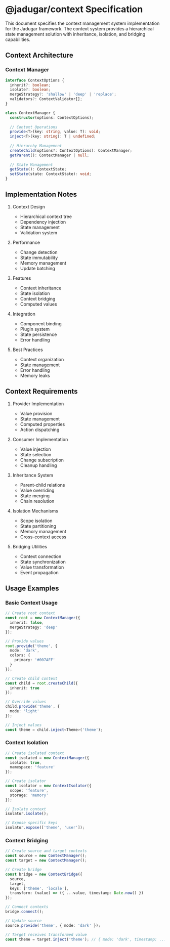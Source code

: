 # @jadugar/context Specification

This document specifies the context management system implementation for the Jadugar framework. The context system provides a hierarchical state management solution with inheritance, isolation, and bridging capabilities.

## Context Architecture

### Context Manager

```typescript
interface ContextOptions {
  inherit?: boolean;
  isolate?: boolean;
  mergeStrategy?: 'shallow' | 'deep' | 'replace';
  validators?: ContextValidator[];
}

class ContextManager {
  constructor(options: ContextOptions);
  
  // Context Operations
  provide<T>(key: string, value: T): void;
  inject<T>(key: string): T | undefined;
  
  // Hierarchy Management
  createChild(options?: ContextOptions): ContextManager;
  getParent(): ContextManager | null;
  
  // State Management
  getState(): ContextState;
  setState(state: ContextState): void;
}
```

## Implementation Notes

1. Context Design
   - Hierarchical context tree
   - Dependency injection
   - State management
   - Validation system

2. Performance
   - Change detection
   - State immutability
   - Memory management
   - Update batching

3. Features
   - Context inheritance
   - State isolation
   - Context bridging
   - Computed values

4. Integration
   - Component binding
   - Plugin system
   - State persistence
   - Error handling

5. Best Practices
   - Context organization
   - State management
   - Error handling
   - Memory leaks

## Context Requirements

1. Provider Implementation
   - Value provision
   - State management
   - Computed properties
   - Action dispatching

2. Consumer Implementation
   - Value injection
   - State selection
   - Change subscription
   - Cleanup handling

3. Inheritance System
   - Parent-child relations
   - Value overriding
   - State merging
   - Chain resolution

4. Isolation Mechanisms
   - Scope isolation
   - State partitioning
   - Memory management
   - Cross-context access

5. Bridging Utilities
   - Context connection
   - State synchronization
   - Value transformation
   - Event propagation

## Usage Examples

### Basic Context Usage

```typescript
// Create root context
const root = new ContextManager({
  inherit: false,
  mergeStrategy: 'deep'
});

// Provide values
root.provide('theme', {
  mode: 'dark',
  colors: {
    primary: '#007AFF'
  }
});

// Create child context
const child = root.createChild({
  inherit: true
});

// Override values
child.provide('theme', {
  mode: 'light'
});

// Inject values
const theme = child.inject<Theme>('theme');
```

### Context Isolation

```typescript
// Create isolated context
const isolated = new ContextManager({
  isolate: true,
  namespace: 'feature'
});

// Create isolator
const isolator = new ContextIsolator({
  scope: 'feature',
  storage: 'memory'
});

// Isolate context
isolator.isolate();

// Expose specific keys
isolator.expose(['theme', 'user']);
```

### Context Bridging

```typescript
// Create source and target contexts
const source = new ContextManager();
const target = new ContextManager();

// Create bridge
const bridge = new ContextBridge({
  source,
  target,
  keys: ['theme', 'locale'],
  transform: (value) => ({ ...value, timestamp: Date.now() })
});

// Connect contexts
bridge.connect();

// Update source
source.provide('theme', { mode: 'dark' });

// Target receives transformed value
const theme = target.inject('theme'); // { mode: 'dark', timestamp: ... }
```

